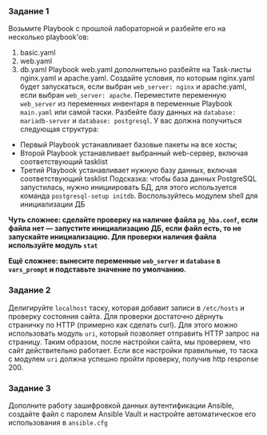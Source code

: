### Задание 1
Возьмите Playbook с прошлой лабораторной и разбейте его на несколько playbook'ов:
1. basic.yaml
2. web.yaml
3. db.yaml
Playbook web.yaml дополнительно разбейте на Task-листы nginx.yaml и apache.yaml. Создайте условия, по которым nginx.yaml будет запускаться, если выбран `web_server: nginx` и apache.yaml, если выбран `web_server: apache`. Переместите переменную `web_server` из переменных инвентаря в переменные Playbook `main.yaml` или самой таски.
Разбейте базу данных на `database: mariadb-server` и `database: postgresql`.
У вас должна получиться следующая структура:
- Первый Playbook устанавливает базовые пакеты на все хосты;
- Второй Playbook устанавливает выбранный web-сервер, включая соответствующий tasklist
- Третий Playbook устанавливает нужную базу данных, включая соответствующий tasklist
Подсказка: чтобы база данных PostgreSQL запустилась, нужно инициировать БД, для этого используется команда `postgresql-setup initdb`. Воспользуйтесь модулем shell для инициализации ДБ

**Чуть сложнее: сделайте проверку на наличие файла `pg_hba.conf`, если файла нет — запустите инициализацию ДБ, если файл есть, то не запускайте инициализацию. Для проверки наличия файла используйте модуль `stat`**

**Ещё сложнее: вынесите переменные `web_server` и `database` в `vars_prompt` и подставьте значение по умолчанию.**

### Задание 2
Делигируйте `localhost` таску, которая добавит записи в `/etc/hosts` и проверку состояния сайта. Для проверки достаточно дёрнуть страничку по HTTP (примерно как сделать curl). Для этого можно использовать модуль `uri`, который позволяет отправить HTTP запрос на страницу. Таким образом, после настройки сайта, мы проверяем, что сайт действительно работает.
Если все настройки правильные, то таска с модулем `uri` должна успешно пройти проверку, получив http response 200.

### Задание 3
Дополните работу зашифровкой данных аутентификации Ansible, создайте файл с паролем Ansible Vault и настройте автоматическое его использования в `ansible.cfg`
